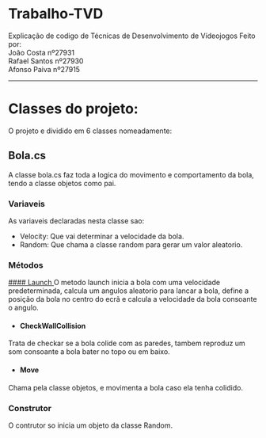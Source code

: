 # Trabalho-TVD
Explicação de codigo de Técnicas de Desenvolvimento de Vídeojogos
Feito por:   
João Costa nº27931  
Rafael Santos nº27930  
Afonso Paiva nº27915  
*** 
# Classes do projeto:

 O projeto e dividido em 6 classes nomeadamente:

## Bola.cs
 A classe bola.cs faz toda a logica do movimento e comportamento da bola, tendo a classe objetos como pai.
### Variaveis

As variaveis declaradas nesta classe sao:  
* Velocity: Que vai determinar a velocidade da bola.  
* Random: Que chama a classe random para gerar um valor aleatorio.  

### Métodos  

   <u> #### Launch </u>
   O metodo launch inicia a bola com uma velocidade predeterminada, calcula um angulos aleatorio  para lancar a bola, define a posição da bola no centro do ecrã e calcula a velocidade da bola consoante o angulo.  
   * #### CheckWallCollision  
   Trata de checkar se a bola colide com as paredes, tambem reproduz um som consoante a bola bater no topo ou em baixo.  
   * #### Move  
   Chama pela classe objetos, e movimenta a bola caso ela tenha colidido.

### Construtor

O contrutor so inicia um objeto da classe Random.




